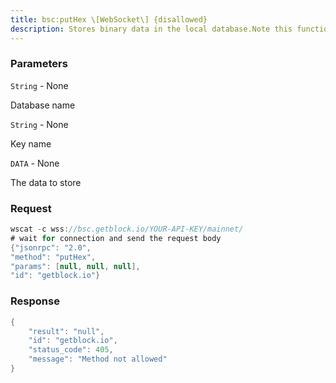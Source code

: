 ```yaml
---
title: bsc:putHex \[WebSocket\] {disallowed}
description: Stores binary data in the local database.Note this function is deprecated and will be removed in the future.
---
```


### Parameters


`String` - None

Database name

`String` - None

Key name

`DATA` - None

The data to store

### Request

``` java
wscat -c wss://bsc.getblock.io/YOUR-API-KEY/mainnet/ 
# wait for connection and send the request body 
{"jsonrpc": "2.0",
"method": "putHex",
"params": [null, null, null],
"id": "getblock.io"}
```

###  Response

``` java
{
    "result": "null",
    "id": "getblock.io",
    "status_code": 405,
    "message": "Method not allowed"
}
```

